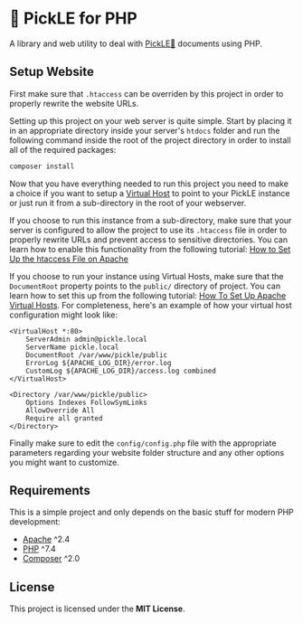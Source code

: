 # 🥒 PickLE for PHP

A library and web utility to deal with [PickLE🥒](https://github.com/nathanpc/pickle)
documents using PHP.


## Setup Website

First make sure that `.htaccess` can be overriden by this project in order to
properly rewrite the website URLs.



Setting up this project on your web server is quite simple. Start by placing it
in an appropriate directory inside your server's `htdocs` folder and run the
following command inside the root of the project directory in order to install
all of the required packages:

```bash
composer install
```

Now that you have everything needed to run this project you need to make a
choice if you want to setup a [Virtual Host](https://httpd.apache.org/docs/2.4/vhosts/examples.html)
to point to your PickLE instance or just run it from a sub-directory in the root
of your webserver.

If you choose to run this instance from a sub-directory, make sure that your
server is configured to allow the project to use its `.htaccess` file in order
to properly rewrite URLs and prevent access to sensitive directories. You can
learn how to enable this functionality from the following tutorial:
[How to Set Up the htaccess File on Apache](https://www.linode.com/docs/guides/how-to-set-up-htaccess-on-apache/)

If you choose to run your instance using Virtual Hosts, make sure that the
`DocumentRoot` property points to the `public/` directory of project. You can
learn how to set this up from the following tutorial:
[How To Set Up Apache Virtual Hosts](https://www.digitalocean.com/community/tutorial_collections/how-to-set-up-apache-virtual-hosts).
For completeness, here's an example of how your virtual host configuration
might look like:

```apacheconf
<VirtualHost *:80>
    ServerAdmin admin@pickle.local
    ServerName pickle.local
    DocumentRoot /var/www/pickle/public
    ErrorLog ${APACHE_LOG_DIR}/error.log
    CustomLog ${APACHE_LOG_DIR}/access.log combined
</VirtualHost>

<Directory /var/www/pickle/public>
    Options Indexes FollowSymLinks
    AllowOverride All
    Require all granted
</Directory>
```

Finally make sure to edit the `config/config.php` file with the appropriate
parameters regarding your website folder structure and any other options you
might want to customize.


## Requirements

This is a simple project and only depends on the basic stuff for modern PHP
development:

  - [Apache](https://httpd.apache.org/) ^2.4
  - [PHP](https://www.php.net/downloads.php#v7.4.13) ^7.4
  - [Composer](https://getcomposer.org/download/) ^2.0


## License

This project is licensed under the **MIT License**.
